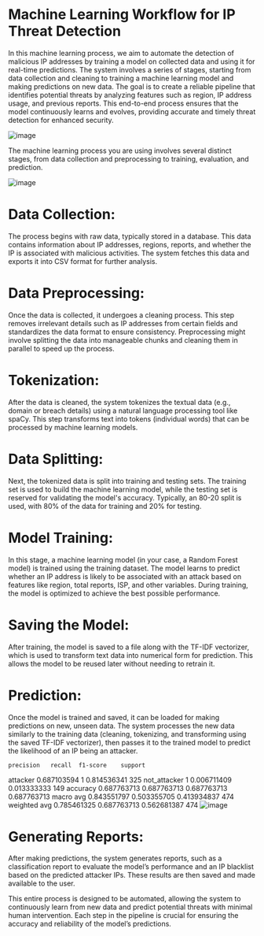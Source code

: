 # Machine Learning Workflow for IP Threat Detection
In this machine learning process, we aim to automate the detection of malicious IP addresses by training a model on collected data and using it for real-time predictions. The system involves a series of stages, starting from data collection and cleaning to training a machine learning model and making predictions on new data. The goal is to create a reliable pipeline that identifies potential threats by analyzing features such as region, IP address usage, and previous reports. This end-to-end process ensures that the model continuously learns and evolves, providing accurate and timely threat detection for enhanced security.

![image](https://github.com/user-attachments/assets/ac7872a4-35dc-41e5-9cdf-cdb4be45e8e1)

The machine learning process you are using involves several distinct stages, from data collection and preprocessing to training, evaluation, and prediction. 

![image](https://github.com/user-attachments/assets/80dfdd52-08a2-4b83-a8f1-40987e3ff3f2)

# Data Collection: 
The process begins with raw data, typically stored in a database. This data contains information about IP addresses, regions, reports, and whether the IP is associated with malicious activities. The system fetches this data and exports it into CSV format for further analysis.

# Data Preprocessing: 
Once the data is collected, it undergoes a cleaning process. This step removes irrelevant details such as IP addresses from certain fields and standardizes the data format to ensure consistency. Preprocessing might involve splitting the data into manageable chunks and cleaning them in parallel to speed up the process.

# Tokenization: 
After the data is cleaned, the system tokenizes the textual data (e.g., domain or breach details) using a natural language processing tool like spaCy. This step transforms text into tokens (individual words) that can be processed by machine learning models.

# Data Splitting: 
Next, the tokenized data is split into training and testing sets. The training set is used to build the machine learning model, while the testing set is reserved for validating the model's accuracy. Typically, an 80-20 split is used, with 80% of the data for training and 20% for testing.

# Model Training: 
In this stage, a machine learning model (in your case, a Random Forest model) is trained using the training dataset. The model learns to predict whether an IP address is likely to be associated with an attack based on features like region, total reports, ISP, and other variables. During training, the model is optimized to achieve the best possible performance.

# Saving the Model: 
After training, the model is saved to a file along with the TF-IDF vectorizer, which is used to transform text data into numerical form for prediction. This allows the model to be reused later without needing to retrain it.

# Prediction: 
Once the model is trained and saved, it can be loaded for making predictions on new, unseen data. The system processes the new data similarly to the training data (cleaning, tokenizing, and transforming using the saved TF-IDF vectorizer), then passes it to the trained model to predict the likelihood of an IP being an attacker.

	precision	recall	f1-score	support
attacker	0.687103594	1	0.814536341	325
not_attacker	1	0.006711409	0.013333333	149
accuracy	0.687763713	0.687763713	0.687763713	0.687763713
macro avg	0.843551797	0.503355705	0.413934837	474
weighted avg	0.785461325	0.687763713	0.562681387	474
![image](https://github.com/user-attachments/assets/d276a6a2-fd1d-48e6-8511-aad86b27ba0e)


# Generating Reports: 
After making predictions, the system generates reports, such as a classification report to evaluate the model’s performance and an IP blacklist based on the predicted attacker IPs. These results are then saved and made available to the user.

This entire process is designed to be automated, allowing the system to continuously learn from new data and predict potential threats with minimal human intervention. Each step in the pipeline is crucial for ensuring the accuracy and reliability of the model’s predictions.
